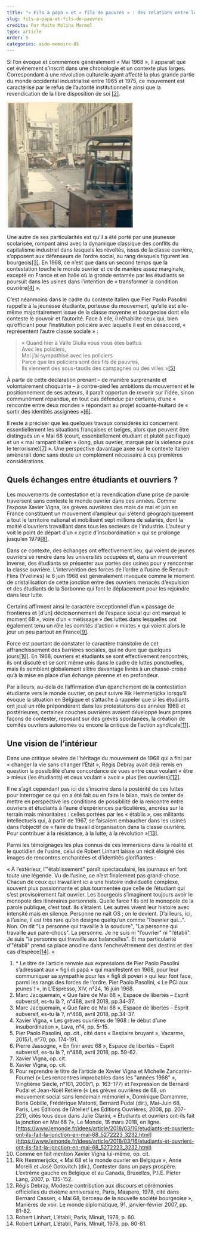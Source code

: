 ```yaml
---
title: "« Fils à papa » et « fils de pauvres » : des relations entre les mondes étudiants et ouvriers en 68*"
slug: fils-a-papa-et-fils-de-pauvres
credits: Par Maite Molina Marmol
type: article
order: 5
categories: aide-memoire-85
---
```


<span class="chapeau">Si l’on évoque et commémore généralement « Mai 1968 », il apparaît que cet événement s’inscrit dans une chronologie et un contexte plus larges. Correspondant à une révolution culturelle ayant affecté la plus grande partie du monde occidental industrialisé entre 1965 et 1975, ce mouvement est caractérisé par le refus de l’autorité institutionnelle ainsi que la revendication de la libre disposition de soi [[2]](#footnote-2).</span>

![Barricades à Bordeaux en mai 68](/assets/uploads/AM85_p.1_Barricades_a_Bordeaux_en_mai_68.jpg)

Une autre de ses particularités est qu’il a été porté par une jeunesse scolarisée, rompant ainsi avec la dynamique classique des conflits du capitalisme industriel dans lesquels les révoltés, issus de la classe ouvrière, s’opposent aux défenseurs de l’ordre social, au rang desquels figurent les bourgeois[[3]](#footnote-3). En 1968, ce n’est que dans un second temps que la contestation touche le monde ouvrier et ce de manière assez marginale, excepté en France et en Italie où la gronde entamée par les étudiants se poursuit dans les usines dans l’intention de « transformer la condition ouvrière[[4]](#footnote-4) ».

C’est néanmoins dans le cadre du contexte italien que Pier Paolo Pasolini rappelle à la jeunesse étudiante, porteuse du mouvement, qu’elle est elle-même majoritairement issue de la classe moyenne et bourgeoise dont elle conteste le pouvoir et l’autorité. Face à elle, il réhabilite ceux qui, bien qu’officiant pour l’institution policière avec laquelle il est en désaccord, « représentent l’autre classe sociale » :

>« Quand hier à Valle Giulia vous vous êtes battus  
Avec les policiers,  
Moi j’ai sympathisé avec les policiers  
Parce que les policiers sont des fils de pauvres,  
Ils viennent des sous-taudis des campagnes ou des villes »[[5]](#footnote-5)

À partir de cette déclaration prenant – de manière surprenante et volontairement choquante – à contre-pied les ambitions du mouvement et le positionnement de ses acteurs, il paraît opportun de revenir sur l’idée, sinon communément répandue, en tout cas défendue par certains, d’une « rencontre entre deux mondes » répondant au projet soixante-huitard de « sortir des identités assignées »[[6]](#footnote-6).

Il reste à préciser que les quelques travaux considérés ici concernent essentiellement les situations françaises et belges, alors que peuvent être distingués un « Mai 68 (court, essentiellement étudiant et plutôt pacifique) et un « mai rampant italien » (long, plus ouvrier, marqué par la violence puis le terrorisme)[[7]](#footnote-7) ». Une perspective davantage axée sur le contexte italien amènerait donc sans doute un complément nécessaire à ces premières considérations.

## Quels échanges entre étudiants et ouvriers ?

Les mouvements de contestation et la revendication d’une prise de parole traversent sans conteste le monde ouvrier dans ces années. Comme l’expose Xavier Vigna, les grèves ouvrières des mois de mai et juin en France constituent un mouvement d’ampleur qui s’étend géographiquement à tout le territoire national et mobilisent sept millions de salariés, dont la moitié d’ouvriers travaillant dans tous les secteurs de l’industrie. L’auteur y voit le point de départ d’un « cycle d’insubordination » qui se prolonge jusqu’en 1979[[8]](#footnote-8).

Dans ce contexte, des échanges ont effectivement lieu, qui voient de jeunes ouvriers se rendre dans les universités occupées et, dans un mouvement inverse, des étudiants se présenter aux portes des usines pour y rencontrer la classe ouvrière. L’intervention des forces de l’ordre à l’usine de Renault-Flins (Yvelines) le 6 juin 1968 est généralement invoquée comme le moment de cristallisation de cette jonction entre des ouvriers menacés d’expulsion et des étudiants de la Sorbonne qui font le déplacement pour les rejoindre dans leur lutte.

Certains affirment ainsi le caractère exceptionnel d’un « passage de frontières et \[d’un\] décloisonnement de l’espace social qui ont marqué le moment 68 », voire d’un « métissage » des luttes dans lesquelles ont également tenu un rôle les comités d’action « mixtes » qui voient alors le jour un peu partout en France[[9]](#footnote-9).

Force est pourtant de constater le caractère transitoire de cet affranchissement des barrières sociales, qui ne dure que quelques jours[[10]](#footnote-10). En 1968, ouvriers et étudiants se sont effectivement rencontrés, ils ont discuté et se sont même unis dans le cadre de luttes ponctuelles, mais ils semblent globalement s’être davantage livrés à un chassé-croisé qu’à la mise en place d’un échange pérenne et en profondeur.

Par ailleurs, au-delà de l’affirmation d’un épanchement de la contestation étudiante vers le monde ouvrier, on peut suivre Rik Hemmerijckx lorsqu’il évoque la situation en Belgique et s’attache à rappeler que si les étudiants ont joué un rôle prépondérant dans les protestations des années 1968 et postérieures, certaines couches ouvrières avaient développé leurs propres façons de contester, reposant sur des grèves spontanées, la création de comités ouvriers autonomes ou encore la critique de l’action syndicale[[11]](#footnote-11).

## Une vision de l’intérieur

Dans une critique sévère de l’héritage du mouvement de 1968 qui a fini par « changer la vie sans changer l’État », Régis Debray avait déjà remis en question la possibilité d’une concordance de vues entre ceux voulant « être » mieux (les étudiants) et ceux voulant « avoir » plus (les ouvriers)[[12]](#footnote-12).

Il ne s’agit cependant pas ici de s’inscrire dans la postérité de ces luttes pour interroger ce qui en a été fait ou en faire le bilan, mais de tenter de mettre en perspective les conditions de possibilité de la rencontre entre ouvriers et étudiants à l’aune d’expériences particulières, ancrées sur le terrain mais minoritaires : celles portées par les « établis », ces militants intellectuels qui, à partir de 1967, se faisaient embaucher dans les usines dans l’objectif de « faire du travail d’organisation dans la classe ouvrière. Pour contribuer à la résistance, à la lutte, à la révolution »[[13]](#footnote-13).

Parmi les témoignages les plus connus de ces immersions dans la réalité et le quotidien de l’usine, celui de Robert Linhart laisse un récit éloigné des images de rencontres enchantées et d’identités glorifiantes :

« À l’extérieur, l’"établissement" paraît spectaculaire, les journaux en font toute une légende. Vu de l’usine, ce n’est finalement pas grand-chose. Chacun de ceux qui travaillent ici a une histoire individuelle complexe, souvent plus passionnante et plus tourmentée que celle de l’étudiant qui s’est provisoirement fait ouvrier. Les bourgeois s’imaginent toujours avoir le monopole des itinéraires personnels. Quelle farce ! Ils ont le monopole de la parole publique, c’est tout. Ils s’étalent. Les autres vivent leur histoire avec intensité mais en silence. Personne ne naît OS ; on le devient. D’ailleurs, ici, à l’usine, il est très rare qu’on désigne quelqu’un comme "l’ouvrier qui…". Non. On dit "La personne qui travaille à la soudure", "La personne qui travaille aux pare-chocs". La personne. Je ne suis ni "l’ouvrier" ni "l’établi". Je suis "la personne qui travaille aux balancelles". Et ma particularité d’"établi" prend sa place anodine dans l’enchevêtrement des destins et des cas d’espèce[[14]](#footnote-14). »


1. \* Le titre de l’article renvoie aux expressions de Pier Paolo Pasolini s’adressant aux « figli di papá » qui manifestent en 1968, pour leur communiquer sa sympathie pour les « figli di poveri » qui leur font face, parmi les rangs des forces de l’ordre. Pier Paolo Pasolini, « Le PCI aux jeunes ! », in L’Espresso, XIV, n°24, 16 juin 1968.
2. Marc Jacquemain, « Que faire de Mai 68 », Espace de libertés – Esprit subversif, es-tu là ?, n°468, avril 2018, pp.34-37.
3. Marc Jacquemain, « Que faire de Mai 68 », Espace de libertés – Esprit subversif, es-tu là ?, n°468, avril 2018, pp.34-37.
4. Xavier Vigna, « Les grèves ouvrières de 1968 : le début d’une insubordination », Lava, n°4, pp. 5-15.
5. Pier Paolo Pasolini, op. cit., cité dans « Bestiaire bruyant », Vacarme, 2015/1, n°70, pp. 174-191.
6. Pierre Jassogne, « En finir avec 68 », Espace de libertés – Esprit subversif, es-tu là ?, n°468, avril 2018, pp. 59-62.
7. Xavier Vigna, op. cit.
8. Xavier Vigna, op. cit.
9. Pour reprendre le titre de l’article de Xavier Vigna et Michelle Zancarini-Fournel (« Les rencontres improbables dans les "années 1968" », Vingtième Siècle, n°101, 2009/1, p. 163-177)  et l’expression de Bernard Pudal et Jean-Noël Retière (« Les grèves ouvrières de 68, un mouvement social sans lendemain mémoriel », Dominique Damamme, Boris Gobille, Frédérique Matonti, Bernard Pudal (dir.), Mai-Juin 68, Paris, Les Éditions de l’Atelier/ Les Éditions Ouvrières, 2008, pp. 207-221), cités tous deux dans Julie Clarini, « Étudiants et ouvriers ont-ils fait la jonction en Mai 68 ?», Le Monde, 16 mars 2018, en ligne. [https://www.lemonde.fr/idees/article/2018/03/16/etudiants-et-ouvriers-ont-ils-fait-la-jonction-en-mai-68_5272223_3232.html](https://www.lemonde.fr/idees/article/2018/03/16/etudiants-et-ouvriers-ont-ils-fait-la-jonction-en-mai-68_5272223_3232.html)
10. Comme en fait mention Xavier Vigna lui-même, op. cit.
11. Rik Hemmerijckx, « Mai 68 et le monde ouvrier en Belgique », Anne Morelli et José Gotovitch (dir.), Contester dans un pays prospère. L’extrême gauche en Belgique et au Canada, Bruxelles, P.I.E. Pieter Lang, 2007, p. 135-152.
12. Régis Debray, Modeste contribution aux discours et cérémonies officielles du dixième anniversaire, Paris, Maspero, 1978, cité dans Bernard Cassen, « Mai 68, berceau de la nouvelle société bourgeoise », Manières de voir. Le monde diplomatique, 91, janvier-février 2007, pp. 81-82.
13. Robert Linhart, L’établi, Paris, Minuit, 1978, p. 60.
14. Robert Linhart, L’établi, Paris, Minuit, 1978, pp. 80-81.